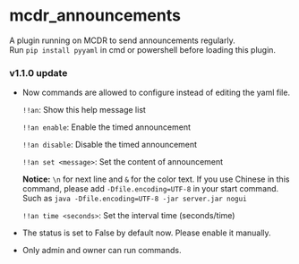 # mcdr_announcements
A plugin running on MCDR to send announcements regularly.
<br/>
Run `pip install pyyaml` in cmd or powershell before loading this plugin.

### v1.1.0 update

+ Now commands are allowed to configure instead of editing the yaml file. 

  `!!an`:  Show this help message list

  `!!an enable`:  Enable the timed announcement

  `!!an disable`:  Disable the timed announcement

  `!!an set <message>`:  Set the content of announcement

  <strong>Notice:</strong> `\n` for next line and `&` for the color text. If you use Chinese in this command, please add `-Dfile.encoding=UTF-8` in your start command. Such as `java -Dfile.encoding=UTF-8 -jar server.jar nogui`
  
  `!!an time <seconds>`:  Set the interval time (seconds/time)

+ The status is set to False by default now. Please enable it manually.
+ Only admin and owner can run commands.

